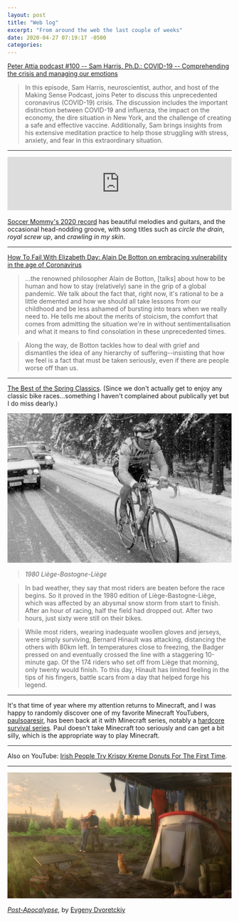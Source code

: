 ```yaml
---
layout: post
title: "Web log"
excerpt: "From around the web the last couple of weeks"
date: 2020-04-27 07:19:17 -0500
categories: 
---
```


[Peter Attia podcast #100 -- Sam Harris, Ph.D.: COVID-19 -- Comprehending the crisis and managing our emotions](https://peterattiamd.com/samharris2/)

>In this episode, Sam Harris, neuroscientist, author, and host of the Making Sense Podcast, joins Peter to discuss this unprecedented coronavirus (COVID-19) crisis. The discussion includes the important distinction between COVID-19 and influenza, the impact on the economy, the dire situation in New York, and the challenge of creating a safe and effective vaccine. Additionally, Sam brings insights from his extensive meditation practice to help those struggling with stress, anxiety, and fear in this extraordinary situation.

---

<iframe style="border: 0; width: 100%; height: 120px;" src="https://bandcamp.com/EmbeddedPlayer/album=1339990753/size=large/bgcol=ffffff/linkcol=0687f5/tracklist=false/artwork=small/transparent=true/" seamless><a href="http://sopharela.bandcamp.com/album/color-theory">color theory by Soccer Mommy</a></iframe>

[Soccer Mommy's 2020 record](https://sopharela.bandcamp.com/album/color-theory) has beautiful melodies and guitars, and the occasional head-nodding groove, with song titles such as _circle the drain_, _royal screw up_, and _crawling in my skin_.

---

[How To Fail With Elizabeth Day: Alain De Botton on embracing vulnerability in the age of Coronavirus](https://howtofail.podbean.com/e/alain-de-botton-c19/)

>...the renowned philosopher Alain de Botton, [talks] about how to be human and how to stay (relatively) sane in the grip of a global pandemic. We talk about the fact that, right now, it's rational to be a little demented and how we should all take lessons from our childhood and be less ashamed of bursting into tears when we really need to. He tells me about the merits of stoicism, the comfort that comes from admitting the situation we're in without sentimentalisation and what it means to find consolation in these unprecedented times.

>Along the way, de Botton tackles how to deal with grief and dismantles the idea of any hierarchy of suffering--insisting that how we feel is a fact that must be taken seriously, even if there are people worse off than us.

---

[The Best of the Spring Classics](https://www.rapha.cc/us/en_US/stories/best-of-spring-classics). (Since we don't actually get to enjoy any classic bike races...something I haven't complained about publically yet but I do miss dearly.)

![](/assets/2020/04/Hinault_Bernard_4_OFS.jpg)

>*1980 Liège-Bastogne-Liège*

>In bad weather, they say that most riders are beaten before the race begins. So it proved in the 1980 edition of Liège-Bastogne-Liège, which was affected by an abysmal snow storm from start to finish. After an hour of racing, half the field had dropped out. After two hours, just sixty were still on their bikes.

>While most riders, wearing inadequate woollen gloves and jerseys, were simply surviving, Bernard Hinault was attacking, distancing the others with 80km left. In temperatures close to freezing, the Badger pressed on and eventually crossed the line with a staggering 10-minute gap. Of the 174 riders who set off from Liège that morning, only twenty would finish. To this day, Hinault has limited feeling in the tips of his fingers, battle scars from a day that helped forge his legend.

---

It's that time of year where my attention returns to Minecraft, and I was happy to randomly discover one of my favorite Minecraft YouTubers, [paulsoaresjr](https://www.youtube.com/user/paulsoaresjr), has been back at it with Minecraft series, notably a [hardcore survival series](https://www.youtube.com/watch?v=X91az0BwCWU). Paul doesn't take Minecraft too seriously and can get a bit silly, which is the appropriate way to play Minecraft.

---

Also on YouTube: [Irish People Try Krispy Kreme Donuts For The First Time](https://www.youtube.com/watch?v=nRL8W1w_gag).

---

![](/assets/2020/04/evgeny-dvoretckiy-3.jpg)

_[Post-Apocalypse](https://www.artstation.com/artwork/8l9kvq)_, by [Evgeny Dvoretckiy](https://www.artstation.com/evgenydvoretckiy)
